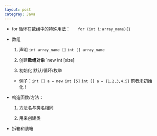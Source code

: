```yaml
---
layout: post
categray: Java
---
```


* for 循环在数组中的特殊用法：	`	for (int i:array_name){}`

* 数组

	1. 声明 `int array_name []`	`int [] array_name` 

	2. 创建**数组对象** `new int [size]

	3. 初始化 默认/循环/枚举

	* 例子：`int [] a = new int [5]`  `int [] a = {1,2,3,4,5}` 前者未初始化！

* 构造函数/方法： 

	1. 方法名与类名相同

	2. 用来创建类

* 拆箱和装箱
